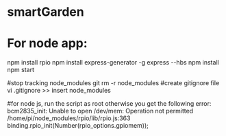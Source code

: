 # smartGarden

# For node app:
npm install rpio
npm install express-generator -g
express --hbs
npm install
npm start

#stop tracking node_modules
git rm -r node_modules
#create gitignore file
vi .gitignore >> insert node_modules




#for node js, run the script as root otherwise you get the following error:
bcm2835_init: Unable to open /dev/mem: Operation not permitted
/home/pi/node_modules/rpio/lib/rpio.js:363
        binding.rpio_init(Number(rpio_options.gpiomem));